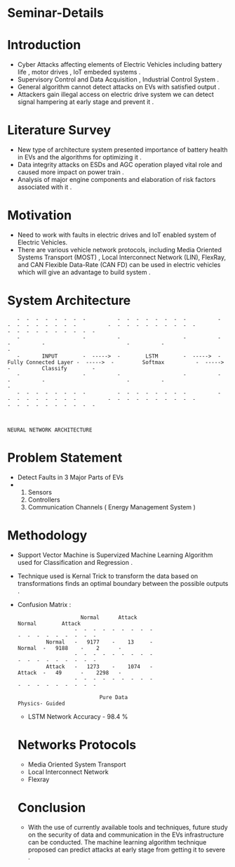 # Seminar-Details

# Introduction 
- Cyber Attacks affecting elements of Electric Vehicles including battery life , motor drives , IoT embeded systems .
- Supervisory Control and Data Acquisition , Industrial Control System .
- General algorithm cannot detect attacks on EVs with satisfied output .
- Attackers gain illegal access on electric drive system we can detect signal hampering at early stage and prevent it .

# Literature Survey
- New type of architecture system presented importance of battery health in EVs and the algorithms for optimizing it .
- Data integrity attacks on ESDs and AGC operation played vital role and caused more impact on power train .
- Analysis of major engine components and elaboration of risk factors associated with it .

# Motivation 
- Need to work with faults in electric drives and IoT enabled system of Electric Vehicles.
- There are various vehicle network protocols, including Media Oriented
Systems Transport  (MOST) , Local Interconnect Network (LIN), FlexRay, and
CAN Flexible Data-Rate (CAN FD) can be used in electric vehicles which will give an advantage to build system .



# System Architecture 


       -  -  -  -  -  -  -  -          -  -  -  -  -  -  -  -          -  -  -  -  -  -  -  -  -          -  -  -  -  -  -  -  -  -  -          -  -  -  -  -  -  -  -  -  -
       -                    -          -                    -          -                       -          -                          -          -                          -
       -       INPUT        -  ----->  -        LSTM        -  ----->  - Fully Connected Layer -  ----->  -         Softmax          -  ----->  -          Classify        -
       -                    -          -                    -          -                       -          -                          -          -                          -
       -  -  -  -  -  -  -  -          -  -  -  -  -  -  -  -          -  -  -  -  -  -  -  -  -          -  -  -  -  -  -  -  -  -  -          -  -  -  -  -  -  -  -  -  - 


                                                                       NEURAL NETWORK ARCHITECTURE


  # Problem Statement 

  - Detect Faults in 3 Major Parts of EVs
  - 1. Sensors
    2. Controllers
    3. Communication Channels ( Energy Management System )
   
  # Methodology 
  - Support Vector Machine is Supervized Machine Learning Algorithm used for Classification and Regression .
  - Technique used is Kernal Trick to transform the data based on transformations finds an optimal boundary between the possible outputs .

  - Confusion Matrix :


                            Normal      Attack                                                           Normal        Attack
                          -  -  -  -  -  -  -  -  -                                                   -  -  -  -  -  -  -  -  -
                 Normal   -   9177    -    13     -                                           Normal  -   9188    -    2      -
                          -  -  -  -  -  -  -  -  -                                                   -  -  -  -  -  -  -  -  -                 
                 Attack   -   1273    -    1074   -                                           Attack  -   49      -    2298   -          
                          -  -  -  -  -  -  -  -  -                                                   -  -  -  -  -  -  -  -  -

                                  Pure Data                                                                Physics- Guided

    - LSTM Network Accuracy - 98.4 %

    # Networks Protocols

    - Media Oriented System Transport
    - Local Interconnect Network
    - Flexray

    # Conclusion
    - With the use of currently available tools and techniques, future study on the security of data and communication in the EVs infrastructure can be conducted. The machine learning           algorithm technique proposed can predict attacks at early stage from getting it to severe .

  
